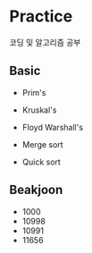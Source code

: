 # Practice
코딩 및 알고리즘 공부

## Basic
* Prim's
* Kruskal's
* Floyd Warshall's

* Merge sort
* Quick sort

## Beakjoon
* 1000
* 10998
* 10991
* 11656